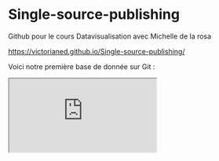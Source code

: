 # Single-source-publishing
Github pour le cours Datavisualisation avec Michelle de la rosa

https://victorianed.github.io/Single-source-publishing/

Voici notre première base de donnée sur Git :
<iframe src="https://docs.google.com/spreadsheets/d/e/2PACX-1vS2qUDTRAyIFw2A4Ag_oSBokHKMhRjqyUHlU4dstTsOCB9jKPxM9WEvOKkKg2jQLzhJmqMx0n0k5Kyn/pubhtml?widget=true&amp;headers=false"></iframe>

